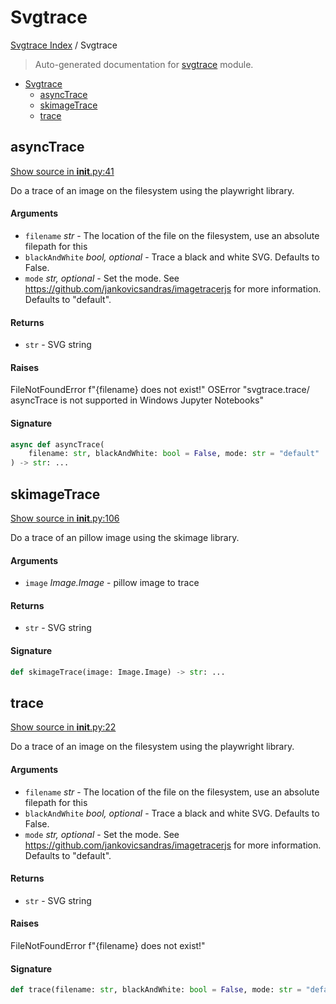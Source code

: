 # Svgtrace

[Svgtrace Index](../README.md#svgtrace-index) / Svgtrace

> Auto-generated documentation for [svgtrace](../../../svgtrace/__init__.py) module.

- [Svgtrace](#svgtrace)
  - [asyncTrace](#asynctrace)
  - [skimageTrace](#skimagetrace)
  - [trace](#trace)

## asyncTrace

[Show source in __init__.py:41](../../../svgtrace/__init__.py#L41)

Do a trace of an image on the filesystem using the playwright library.

#### Arguments

- `filename` *str* - The location of the file on the filesystem, use an
absolute filepath for this
- `blackAndWhite` *bool, optional* - Trace a black and white SVG. Defaults to False.
- `mode` *str, optional* - Set the mode. See https://github.com/jankovicsandras/imagetracerjs
for more information. Defaults to "default".

#### Returns

- `str` - SVG string

#### Raises

FileNotFoundError f"{filename} does not exist!"
OSError "svgtrace.trace/ asyncTrace is not supported in Windows Jupyter Notebooks"

#### Signature

```python
async def asyncTrace(
    filename: str, blackAndWhite: bool = False, mode: str = "default"
) -> str: ...
```



## skimageTrace

[Show source in __init__.py:106](../../../svgtrace/__init__.py#L106)

Do a trace of an pillow image using the skimage library.

#### Arguments

- `image` *Image.Image* - pillow image to trace

#### Returns

- `str` - SVG string

#### Signature

```python
def skimageTrace(image: Image.Image) -> str: ...
```



## trace

[Show source in __init__.py:22](../../../svgtrace/__init__.py#L22)

Do a trace of an image on the filesystem using the playwright library.

#### Arguments

- `filename` *str* - The location of the file on the filesystem, use an
absolute filepath for this
- `blackAndWhite` *bool, optional* - Trace a black and white SVG. Defaults to False.
- `mode` *str, optional* - Set the mode. See https://github.com/jankovicsandras/imagetracerjs
for more information. Defaults to "default".

#### Returns

- `str` - SVG string

#### Raises

FileNotFoundError f"{filename} does not exist!"

#### Signature

```python
def trace(filename: str, blackAndWhite: bool = False, mode: str = "default") -> str: ...
```